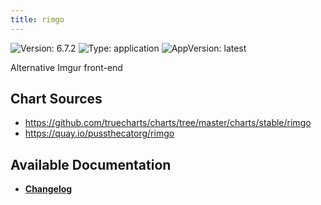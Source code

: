 ```yaml
---
title: rimgo
---
```


![Version: 6.7.2](https://img.shields.io/badge/Version-6.7.2-informational?style=flat-square) ![Type: application](https://img.shields.io/badge/Type-application-informational?style=flat-square) ![AppVersion: latest](https://img.shields.io/badge/AppVersion-latest-informational?style=flat-square)

Alternative Imgur front-end

## Chart Sources

- https://github.com/truecharts/charts/tree/master/charts/stable/rimgo
- https://quay.io/pussthecatorg/rimgo

## Available Documentation

- [**Changelog**](./CHANGELOG.md)
